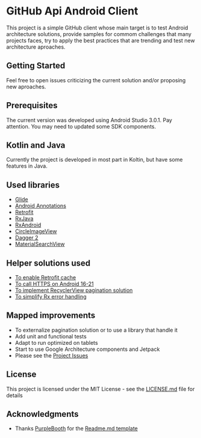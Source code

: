 # GitHub Api Android Client

This project is a simple GitHub client whose main target is to test Android architecture solutions, provide samples for commom challenges that many projects faces, try to apply the best practices that are trending and test new architecture aproaches.


## Getting Started

Feel free to open issues criticizing the current solution and/or proposing new aproaches.


## Prerequisites

The current version was developed using Android Studio 3.0.1. 
Pay attention. You may need to updated some SDK components.


## Kotlin and Java

Currently the project is developed in most part in Koltin, but have some features in Java.


## Used libraries

* [Glide](https://bumptech.github.io/glide/)
* [Android Annotations](http://androidannotations.org/)
* [Retrofit](http://square.github.io/retrofit/)
* [RxJava](https://github.com/ReactiveX/RxJava)
* [RxAndroid](https://github.com/ReactiveX/RxAndroid)
* [CircleImageView](https://github.com/hdodenhof/CircleImageView)
* [Dagger 2](https://google.github.io/dagger/android)
* [MaterialSearchView](https://github.com/MiguelCatalan/MaterialSearchView)


## Helper solutions used

* [To enable Retrofit cache](https://gist.github.com/polbins/1c7f9303d2b7d169a3b1)
* [To call HTTPS on Android 16-21](https://github.com/square/okhttp/issues/2372)
* [To implement RecyclerView pagination solution](https://github.com/Suleiman19/Android-Pagination-with-RecyclerView)
* [To simplify Rx error handling](https://medium.com/mindorks/rxjava2-and-retrofit2-error-handling-on-a-single-place-8daf720d42d6)


## Mapped improvements

- To externalize pagination solution or to use a library that handle it
- Add unit and functional tests
- Adapt to run optimized on tablets
- Start to use Google Architecture components and Jetpack
- Please see the [Project Issues](https://github.com/luisfernandezbr/github-api-android-client/issues)


## License

This project is licensed under the MIT License - see the [LICENSE.md](LICENSE) file for details


## Acknowledgments

* Thanks [PurpleBooth](https://github.com/PurpleBooth) for the [Readme.md template](https://gist.github.com/PurpleBooth/109311bb0361f32d87a2)
